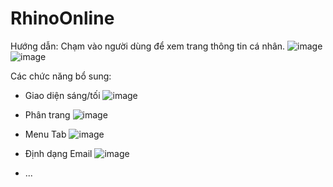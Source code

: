 # RhinoOnline
Hướng dẫn: Chạm vào người dùng để xem trang thông tin cá nhân.
![image](https://user-images.githubusercontent.com/91840628/169660742-1e97fef2-c191-4315-9470-5214c919a101.png)
![image](https://user-images.githubusercontent.com/91840628/169660754-f08c0d93-9a96-4663-8818-7ab29b997cfb.png)

Các chức năng bổ sung:
+ Giao diện sáng/tối
![image](https://user-images.githubusercontent.com/91840628/169660636-19ed953a-de55-42e9-abef-7eec408ca959.png)

+ Phân trang
![image](https://user-images.githubusercontent.com/91840628/169660666-a24ce817-548c-42f2-a872-6824ffac98ae.png)

+ Menu Tab
![image](https://user-images.githubusercontent.com/91840628/169660678-2cf4eabb-e5d4-4b80-9694-d9391d013eb3.png)

+ Định dạng Email
![image](https://user-images.githubusercontent.com/91840628/169660684-fc5898f8-a602-4e07-8bb9-a6f68b3b517c.png)

+ ...
